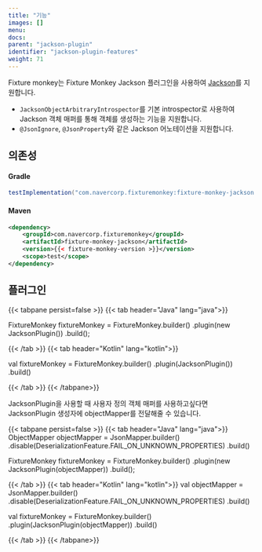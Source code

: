 ```yaml
---
title: "기능"
images: []
menu:
docs:
parent: "jackson-plugin"
identifier: "jackson-plugin-features"
weight: 71
---
```


Fixture monkey는 Fixture Monkey Jackson 플러그인을 사용하여 [Jackson](https://github.com/FasterXML/jackson)를 지원합니다.

- `JacksonObjectArbitraryIntrospector`를 기본 introspector로 사용하여 Jackson 객체 매퍼를 통해 객체를 생성하는 기능을 지원합니다.
- `@JsonIgnore`, `@JsonProperty`와 같은 Jackson 어노테이션을 지원합니다.

## 의존성
#### Gradle
```groovy
testImplementation("com.navercorp.fixturemonkey:fixture-monkey-jackson:{{< fixture-monkey-version >}}")
```

#### Maven
```xml
<dependency>
    <groupId>com.navercorp.fixturemonkey</groupId>
    <artifactId>fixture-monkey-jackson</artifactId>
    <version>{{< fixture-monkey-version >}}</version>
    <scope>test</scope>
</dependency>
```

## 플러그인
{{< tabpane persist=false >}}
{{< tab header="Java" lang="java">}}

FixtureMonkey fixtureMonkey = FixtureMonkey.builder()
    .plugin(new JacksonPlugin())
    .build();

{{< /tab >}}
{{< tab header="Kotlin" lang="kotlin">}}

val fixtureMonkey = FixtureMonkey.builder()
    .plugin(JacksonPlugin())
    .build()

{{< /tab >}}
{{< /tabpane>}}

JacksonPlugin을 사용할 때 사용자 정의 객체 매퍼를 사용하고싶다면 JacksonPlugin 생성자에 objectMapper를 전달해줄 수 있습니다.

{{< tabpane persist=false >}}
{{< tab header="Java" lang="java">}}
ObjectMapper objectMapper = JsonMapper.builder()
    .disable(DeserializationFeature.FAIL_ON_UNKNOWN_PROPERTIES)
    .build()

FixtureMonkey fixtureMonkey = FixtureMonkey.builder()
    .plugin(new JacksonPlugin(objectMapper))
    .build();

{{< /tab >}}
{{< tab header="Kotlin" lang="kotlin">}}
val objectMapper = JsonMapper.builder()
    .disable(DeserializationFeature.FAIL_ON_UNKNOWN_PROPERTIES)
    .build()

val fixtureMonkey = FixtureMonkey.builder()
    .plugin(JacksonPlugin(objectMapper))
    .build()

{{< /tab >}}
{{< /tabpane>}}
